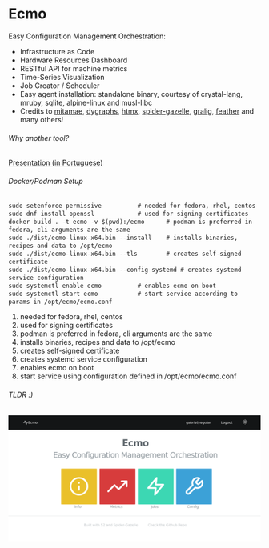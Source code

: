# Ecmo

Easy Configuration Management Orchestration:

* Infrastructure as Code 
* Hardware Resources Dashboard
* RESTful API for machine metrics
* Time-Series Visualization 
* Job Creator / Scheduler
* Easy agent installation: standalone binary, courtesy of crystal-lang, mruby, sqlite, alpine-linux and musl-libc
* Credits to [mitamae](https://github.com/itamae-kitchen/mitamae), [dygraphs](https://github.com/danvk/dygraphs), [htmx](https://github.com/bigskysoftware/htmx), [spider-gazelle](https://github.com/spider-gazelle/spider-gazelle), [gralig](https://github.com/erenesto/gralig), [feather](https://github.com/feathericons/feather) and many others!

###### Why another tool?

[Presentation (in Portuguese)](https://github.com/gabriel-aires/ecmo/raw/main/doc/gestao_configuracao.pdf)

###### Docker/Podman Setup

```
sudo setenforce permissive 			# needed for fedora, rhel, centos
sudo dnf install openssl			# used for signing certificates
docker build . -t ecmo -v $(pwd):/ecmo		# podman is preferred in fedora, cli arguments are the same
sudo ./dist/ecmo-linux-x64.bin --install	# installs binaries, recipes and data to /opt/ecmo
sudo ./dist/ecmo-linux-x64.bin --tls		# creates self-signed certificate
sudo ./dist/ecmo-linux-x64.bin --config systemd	# creates systemd service configuration
sudo systemctl enable ecmo			# enables ecmo on boot
sudo systemctl start ecmo			# start service according to params in /opt/ecmo/ecmo.conf
```

1) needed for fedora, rhel, centos
2) used for signing certificates
3) podman is preferred in fedora, cli arguments are the same
4) installs binaries, recipes and data to /opt/ecmo
5) creates self-signed certificate
6) creates systemd service configuration
7) enables ecmo on boot
8) start service using configuration defined in /opt/ecmo/ecmo.conf

###### TLDR :)

![Application Screenshot](https://raw.githubusercontent.com/gabriel-aires/ecmo/main/doc/welcome-screen.png)

